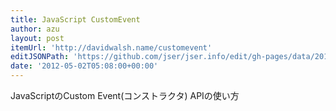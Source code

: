 ```yaml
---
title: JavaScript CustomEvent
author: azu
layout: post
itemUrl: 'http://davidwalsh.name/customevent'
editJSONPath: 'https://github.com/jser/jser.info/edit/gh-pages/data/2012/05/index.json'
date: '2012-05-02T05:08:00+00:00'
---
```

JavaScriptのCustom Event(コンストラクタ) APIの使い方
